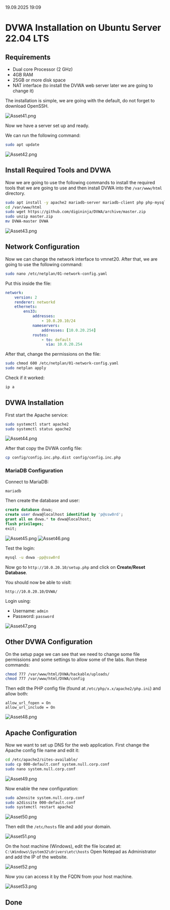19.09.2025 19:09

# DVWA Installation on Ubuntu Server 22.04 LTS
## Requirements

-   Dual core Processor (2 GHz)
-   4GB RAM
-   25GB or more disk space
-   NAT interface (to install the DVWA web server later we are going to
    change it)

The installation is simple, we are going with the default, do not forget to download OpenSSH.

![Asset41.png](https://github.com/v3n1x/Projects/blob/main/Assets/Asset41.png) 

Now we have a server set up and ready.

We can run the following command:

``` bash
sudo apt update
```
![Asset42.png](https://github.com/v3n1x/Projects/blob/main/Assets/Asset42.png) 

## Install Required Tools and DVWA

Now we are going to use the following commands to install the required
tools that we are going to use and then install DVWA into the
`/var/www/html` directory.

``` bash
sudo apt install -y apache2 mariadb-server mariadb-client php php-mysqli php-gd libapache2-mod-php nano unzip fping
cd /var/www/html
sudo wget https://github.com/digininja/DVWA/archive/master.zip
sudo unzip master.zip
mv DVWA-master DVWA
```
![Asset43.png](https://github.com/v3n1x/Projects/blob/main/Assets/Asset43.png) 

## Network Configuration

Now we can change the network interface to vmnet20. After that, we are
going to use the following command:

``` bash
sudo nano /etc/netplan/01-network-config.yaml
```

Put this inside the file:

``` yaml
network:
    version: 2
    renderer: networkd
    ethernets:
        ens33:
            addresses:
                - 10.0.20.10/24
            nameservers:
                addresses: [10.0.20.254]
            routes:
                - to: default
                  via: 10.0.20.254
```

After that, change the permissions on the file:

``` bash
sudo chmod 600 /etc/netplan/01-network-config.yaml
sudo netplan apply
```

Check if it worked:

``` bash
ip a
```

## DVWA Installation

First start the Apache service:

``` bash
sudo systemctl start apache2
sudo systemctl status apache2
```
![Asset44.png](https://github.com/v3n1x/Projects/blob/main/Assets/Asset44.png) 

After that copy the DVWA config file:

``` bash
cp config/config.inc.php.dist config/config.inc.php
```

### MariaDB Configuration

Connect to MariaDB:

``` bash
mariadb
```

Then create the database and user:

``` sql
create database dvwa;
create user dvwa@localhost identified by 'p@ssw0rd';
grant all on dvwa.* to dvwa@localhost;
flush privileges;
exit;
```

![Asset45.png](https://github.com/v3n1x/Projects/blob/main/Assets/Asset45.png) 
![Asset46.png](https://github.com/v3n1x/Projects/blob/main/Assets/Asset46.png) 

Test the login:

``` bash
mysql -u dvwa -pp@ssw0rd
```

Now go to `http://10.0.20.10/setup.php` and click on **Create/Reset
Database**.

You should now be able to visit:

    http://10.0.20.10/DVWA/

Login using:
- Username: `admin`
- Password: `password`

![Asset47.png](https://github.com/v3n1x/Projects/blob/main/Assets/Asset47.png) 

## Other DVWA Configuration

On the setup page we can see that we need to change some file
permissions and some settings to allow some of the labs.
Run these commands:

``` bash
chmod 777 /var/www/html/DVWA/hackable/uploads/
chmod 777 /var/www/html/DVWA/config
```

Then edit the PHP config file (found at `/etc/php/x.x/apache2/php.ini`)
and allow both:

    allow_url_fopen = On
    allow_url_include = On

![Asset48.png](https://github.com/v3n1x/Projects/blob/main/Assets/Asset48.png) 

## Apache Configuration

Now we want to set up DNS for the web application.
First change the Apache config file name and edit it:

``` bash
cd /etc/apache2/sites-available/
sudo cp 000-default.conf system.null.corp.conf
sudo nano system.null.corp.conf
```
![Asset49.png](https://github.com/v3n1x/Projects/blob/main/Assets/Asset49.png) 

Now enable the new configuration:

``` bash
sudo a2ensite system.null.corp.conf
sudo a2dissite 000-default.conf
sudo systemctl restart apache2
```
![Asset50.png](https://github.com/v3n1x/Projects/blob/main/Assets/Asset50.png) 

Then edit the `/etc/hosts` file and add your domain.

![Asset51.png](https://github.com/v3n1x/Projects/blob/main/Assets/Asset51.png) 

On the host machine (Windows), edit the file located at:
`C:\Windows\System32\drivers\etc\hosts`
Open Notepad as Administrator and add the IP of the website.

![Asset52.png](https://github.com/v3n1x/Projects/blob/main/Assets/Asset52.png) 

Now you can access it by the FQDN from your host machine.

![Asset53.png](https://github.com/v3n1x/Projects/blob/main/Assets/Asset53.png) 

## Done
